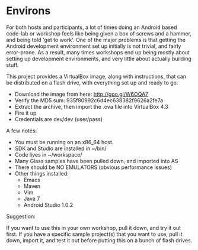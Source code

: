 Environs
==========

For both hosts and participants, a lot of times doing an Android based code-lab or workshop feels like being given a box of screws and a hammer, and being told 'get to work'. One of the major problems is that getting the Android development environment set up initially is not trivial, and fairly error-prone. As a result, many times workshops end up being mostly about setting up development environments, and very little about actually building stuff. 

This project provides a VirtualBox image, along with instructions, that can be distributed on a flash drive, with everything set up and ready to go. 

* Download the image from here: http://goo.gl/W6OQA7
* Verify the MD5 sum: 935f80992c6d4ec638382f9626a2fe7a
* Extract the archive, then import the .ova file into VirtualBox 4.3
* Fire it up
* Credentials are dev/dev (user/pass)

A few notes:

* You must be running on an x86_64 host.
* SDK and Studio are installed in ~/bin/
* Code lives in ~/workspace/
* Many Glass samples have been pulled down, and imported into AS
* There should be NO EMULATORS (obvious performance issues)
* Other things installed:
    * Emacs
    * Maven
    * Vim
    * Java 7
    * Android Studio 1.0.2

Suggestion:

If you want to use this in your own workshop, pull it down, and try it out first. If you have a specific sample project(s) that you want to use, pull it down, import it, and test it out before putting this on a bunch of flash drives. 
